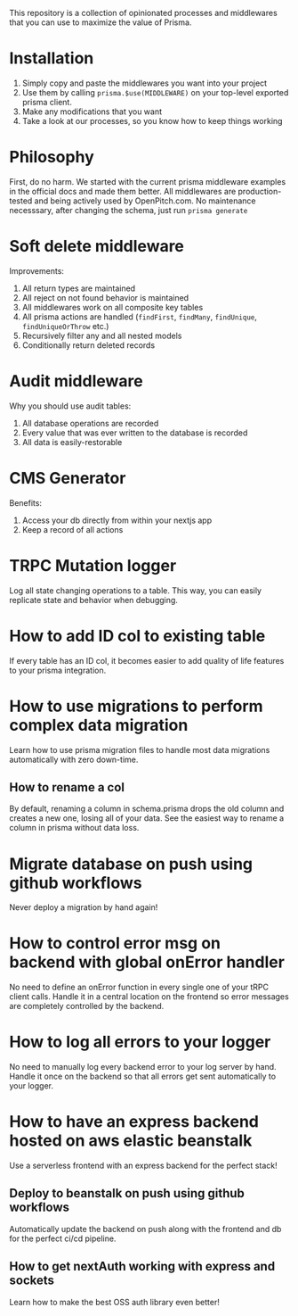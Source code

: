 This repository is a collection of opinionated processes and middlewares that you can use to maximize the value of Prisma.

# Installation

1. Simply copy and paste the middlewares you want into your project
2. Use them by calling `prisma.$use(MIDDLEWARE)` on your top-level exported prisma client.
3. Make any modifications that you want
4. Take a look at our processes, so you know how to keep things working

# Philosophy

First, do no harm.
We started with the current prisma middleware examples in the official docs and made them better.
All middlewares are production-tested and being actively used by OpenPitch.com.
No maintenance necesssary, after changing the schema, just run `prisma generate`

# Soft delete middleware

Improvements:

1. All return types are maintained
2. All reject on not found behavior is maintained
3. All middlewares work on all composite key tables
4. All prisma actions are handled (`findFirst`, `findMany`, `findUnique`, `findUniqueOrThrow` etc.)
5. Recursively filter any and all nested models
6. Conditionally return deleted records

# Audit middleware

Why you should use audit tables:

1. All database operations are recorded
2. Every value that was ever written to the database is recorded
3. All data is easily-restorable

# CMS Generator

Benefits:

1. Access your db directly from within your nextjs app
2. Keep a record of all actions

# TRPC Mutation logger

Log all state changing operations to a table. This way, you can easily replicate state and behavior when debugging.

# How to add ID col to existing table

If every table has an ID col, it becomes easier to add quality of life features to your prisma integration.

# How to use migrations to perform complex data migration

Learn how to use prisma migration files to handle most data migrations automatically with zero down-time.

## How to rename a col

By default, renaming a column in schema.prisma drops the old column and creates a new one, losing all of your data. See the easiest way to rename a column in prisma without data loss.

# Migrate database on push using github workflows

Never deploy a migration by hand again!

# How to control error msg on backend with global onError handler

No need to define an onError function in every single one of your tRPC client calls. Handle it in a central location on the frontend so error messages are completely controlled by the backend.

# How to log all errors to your logger

No need to manually log every backend error to your log server by hand. Handle it once on the backend so that all errors get sent automatically to your logger.

# How to have an express backend hosted on aws elastic beanstalk

Use a serverless frontend with an express backend for the perfect stack!

## Deploy to beanstalk on push using github workflows

Automatically update the backend on push along with the frontend and db for the perfect ci/cd pipeline.

## How to get nextAuth working with express and sockets

Learn how to make the best OSS auth library even better!
